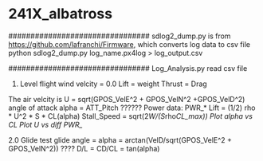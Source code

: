 # 241X_albatross

################################
sdlog2_dump.py is from https://github.com/lafranchi/Firmware, which
converts log data to csv file
python sdlog2_dump.py log_name.px4log > log_output.csv

################################
Log_Analysis.py read csv file

1. Level flight
wind velcity = 0.0
Lift = weight
Thrust = Drag


The air velcity is  U = sqrt(GPOS_VelE^2 + GPOS_VelN^2 +GPOS_VelD^2)
angle of attack alpha = ATT_Pitch ??????
Power data: PWR_*
Lift = (1/2) rho * U^2 * S * CL(alpha)
Stall_Speed = sqrt(2*W/(S*rho*CL_max))
Plot alpha vs CL
Plot U vs diff PWR_*

 
2.0 Glide test
glide angle = alpha = arctan(VelD/sqrt(GPOS_VelE^2 + GPOS_VelN^2)) ????
D/L = CD/CL = tan(alpha)
